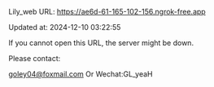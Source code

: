 Lily_web URL: https://ae6d-61-165-102-156.ngrok-free.app

Updated at: 2024-12-10 03:22:55

If you cannot open this URL, the server might be down.

Please contact: 

goley04@foxmail.com Or Wechat:GL_yeaH